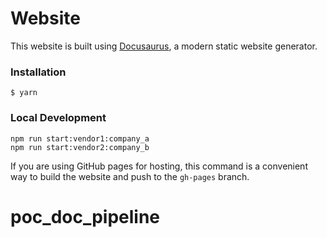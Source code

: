# Website

This website is built using [Docusaurus](https://docusaurus.io/), a modern static website generator.

### Installation

```
$ yarn
```

### Local Development

```
npm run start:vendor1:company_a
npm run start:vendor2:company_b
```

If you are using GitHub pages for hosting, this command is a convenient way to build the website and push to the `gh-pages` branch.
# poc_doc_pipeline
